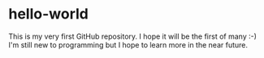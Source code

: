 # hello-world
This is my very first GitHub repository. I hope it will be the first of many :-)
I'm still new to programming but I hope to learn more in the near future.
